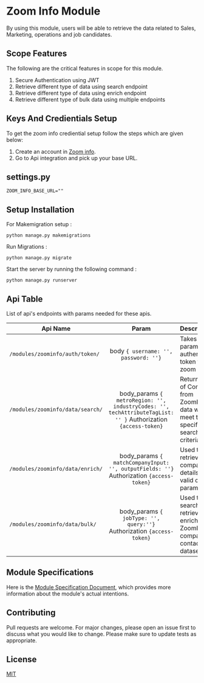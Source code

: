 # Zoom Info Module
By using this module, users will be able to retrieve the data related to Sales, Marketing, operations and job candidates.

## Scope Features 
The following are the critical features in scope for this module.

1. Secure Authentication using JWT
2. Retrieve different type of data  using search endpoint 
3. Retrieve different type of data  using enrich endpoint 
4. Retrieve different type of bulk data using multiple endpoints 

## Keys And Credientials Setup
To get the zoom info crediential setup follow the steps which are given below:
1. Create an account in [Zoom info](https://login.zoominfo.com/).
2. Go to Api integration and pick up your base URL.

## settings.py
```
ZOOM_INFO_BASE_URL=""
```

## Setup Installation

For Makemigration setup :
```
python manage.py makemigrations
```
Run Migrations :
```
python manage.py migrate

```
Start the server by running the following command :
```
python manage.py runserver
```
## Api Table
List of api's endpoints with params needed for these apis.

| Api Name                       | Param        | Description                                                    |
| ------------------------------ |:------------:|:---------------------------------------------------------------|
| `/modules/zoominfo/auth/token/` | body `{ username: '', password: ''}` | Takes body params to get authentication token for zoom api.|
| `/modules/zoominfo/data/search/` | body_params `{ metroRegion: '', industryCodes: '', techAttributeTagList: '' }` Authorization `{access-token}` | Returns a list of Companies from ZoomInfo's data which meet the specified search criteria.|
| `/modules/zoominfo/data/enrich/` | body_params `{ matchCompanyInput: '', outputFields: ''}` Authorization `{access-token}`| Used to retrieve company details using valid query parameters|
| `/modules/zoominfo/data/bulk/` | body_params `{ jobType: '', query:''}` Authorization `{access-token}` | Used to search, retrieve, and enrich large ZoomInfo company and contact datasets. |

## Module Specifications
Here is the [Module Specification Document](https://docs.google.com/document/d/1e_7075uHV5U0uzgw4ae9qZw79UXUSTMITscjYP9GYh8/edit?usp=sharing), which provides more information about the module's actual intentions.

## Contributing
Pull requests are welcome. For major changes, please open an issue first to discuss what you would like to change.
Please make sure to update tests as appropriate.

## License
[MIT](https://choosealicense.com/licenses/mit/)